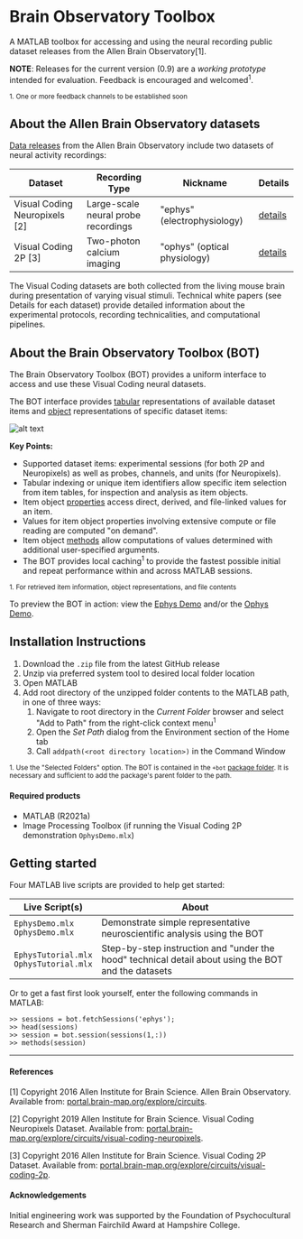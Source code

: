 # Brain Observatory Toolbox
A MATLAB toolbox for accessing and using the neural recording public dataset releases from the Allen Brain Observatory\[1\]. 

**NOTE**: Releases for the current version (0.9) are a *working prototype* intended for evaluation. Feedback is encouraged and welcomed<sup>1</sup>.

<sup>1. One or more feedback channels to be established soon</sup>

## About the Allen Brain Observatory datasets
[Data releases](https://portal.brain-map.org/latest-data-release) from the Allen Brain Observatory include two datasets of neural activity recordings: 

| Dataset | Recording Type | Nickname | Details |
| --- | --- | --- | --- |
| Visual Coding Neuropixels \[2\] | Large-scale neural probe recordings | "ephys" (electrophysiology) | [details](https://portal.brain-map.org/explore/circuits/visual-coding-neuropixels) |
| Visual Coding 2P \[3\] | Two-photon calcium imaging | "ophys" (optical physiology) | [details](http://portal.brain-map.org/explore/circuits/visual-coding-2p) |

The Visual Coding datasets are both collected from the living mouse brain during presentation of varying visual stimuli. Technical white papers (see Details for each dataset) provide detailed information about the experimental protocols, recording technicalities, and computational pipelines. 

## About the Brain Observatory Toolbox (BOT) 
 
The Brain Observatory Toolbox (BOT) provides a uniform interface to access and use these Visual Coding neural datasets. 

The BOT interface provides [tabular](https://www.mathworks.com/help/matlab/matlab_prog/access-data-in-a-table.html) representations of available dataset items and [object](https://www.mathworks.com/help/matlab/matlab_oop/operations-with-objects.html) representations of specific dataset items: 

![alt text](https://github.com/emeyers/Brain-Observatory-Toolbox/blob/backend/BOTDataSchematic.png?raw=true)

**Key Points:**
* Supported dataset items: experimental sessions (for both 2P and Neuropixels) as well as probes, channels, and units (for Neuropixels). 
* Tabular indexing or unique item identifiers allow specific item selection from item tables, for inspection and analysis as item objects.
* Item object [properties](https://www.mathworks.com/help/matlab/properties-storing-data-and-state.html) access direct, derived, and file-linked values for an item. 
* Values for item object properties involving extensive compute or file reading are computed "on demand". 
* Item object [methods](https://www.mathworks.com/help/matlab/methods-defining-operations.html?s_tid=CRUX_lftnav) allow computations of values determined with additional user-specified arguments. 
* The BOT provides local caching<sup>1</sup> to provide the fastest possible initial and repeat performance within and across MATLAB sessions.

<sup>1. For retrieved item information, object representations, and file contents</sup>

To preview the BOT in action: view the [Ephys Demo](https://viewer.mathworks.com/?viewer=live_code&url=https%3A%2F%2Fwww.mathworks.com%2Fmatlabcentral%2Fmlc-downloads%2Fdownloads%2F6aee4c33-d05e-4715-82ab-748f121adcad%2Fd61de411-5e28-4eba-8c36-c8b1df0435fc%2Ffiles%2FEphysDemo.mlx&embed=web) and/or the [Ophys Demo](https://viewer.mathworks.com/?viewer=live_code&url=https%3A%2F%2Fwww.mathworks.com%2Fmatlabcentral%2Fmlc-downloads%2Fdownloads%2F6aee4c33-d05e-4715-82ab-748f121adcad%2Fd61de411-5e28-4eba-8c36-c8b1df0435fc%2Ffiles%2FOphysDemo.mlx&embed=web).

## Installation Instructions

1. Download the `.zip` file from the latest GitHub release
2. Unzip via preferred system tool to desired local folder location
3. Open MATLAB 
4. Add root directory of the unzipped folder contents to the MATLAB path, in one of three ways: 
   1. Navigate to root directory in the *Current Folder* browser and select "Add to Path" from the right-click context menu<sup>1</sup>
   1. Open the *Set Path* dialog from the Environment section of the Home tab
   1. Call `addpath(<root directory location>)` in the Command Window
   
<sup>1. Use the "Selected Folders" option. The BOT is contained in the `+bot` [package folder](https://www.mathworks.com/help/matlab/matlab_oop/scoping-classes-with-packages.html). It is necessary and sufficient to add the package's parent folder to the path. </sup>

#### Required products
* MATLAB (R2021a)
* Image Processing Toolbox (if running the Visual Coding 2P demonstration `OphysDemo.mlx`)

## Getting started
Four MATLAB live scripts are provided to help get started: 

| Live Script(s) | About |
| --- | --- |
| `EphysDemo.mlx`<br>`OphysDemo.mlx` | Demonstrate simple representative neuroscientific analysis using the BOT | 
| `EphysTutorial.mlx`<br>`OphysTutorial.mlx` | Step-by-step instruction and "under the hood" technical detail about using the BOT and the datasets | 
 
 
Or to get a fast first look yourself, enter the following commands in MATLAB: 
```
>> sessions = bot.fetchSessions('ephys'); 
>> head(sessions) 
>> session = bot.session(sessions(1,:))
>> methods(session) 
```
----
#### References

[1] Copyright 2016 Allen Institute for Brain Science. Allen Brain Observatory. Available from: [portal.brain-map.org/explore/circuits](http://portal.brain-map.org/explore/circuits).

[2] Copyright 2019 Allen Institute for Brain Science. Visual Coding Neuropixels Dataset. Available from: [portal.brain-map.org/explore/circuits/visual-coding-neuropixels](https://portal.brain-map.org/explore/circuits/visual-coding-neuropixels).

[3] Copyright 2016 Allen Institute for Brain Science. Visual Coding 2P Dataset. Available from: [portal.brain-map.org/explore/circuits/visual-coding-2p](http://portal.brain-map.org/explore/circuits/visual-coding-2p).

#### Acknowledgements

Initial engineering work was supported by the Foundation of Psychocultural Research and Sherman Fairchild Award at Hampshire College. 
